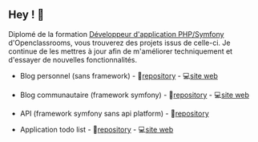 ## Hey ! :wave:
Diplomé de la formation [Développeur d'application PHP/Symfony](https://openclassrooms.com/fr/paths/59-developpeur-dapplication-php-symfony) d'Openclassrooms, vous trouverez des projets issus de celle-ci. Je continue de les mettres à jour afin de m'améliorer techniquement et d'essayer de nouvelles fonctionnalités.

 - Blog personnel (sans framework) - :file_folder:[repository](https://github.com/ahmedbrs/OC_P5) - :computer:[site web](https://blogphp.ahmedbouras.com/)

 - Blog communautaire (framework symfony) - :file_folder:[repository](https://github.com/ahmedbrs/OC_P6) - :computer:[site web](https://snowtricks.ahmedbouras.com/)
 - API (framework symfony sans api platform) - :file_folder:[repository](https://github.com/ahmedbrs/OC_P7)
 - Application todo list - :file_folder:[repository](https://github.com/ahmedbrs/OC_P8) - :computer:[site web](https://todoandco.ahmedbouras.com/)
